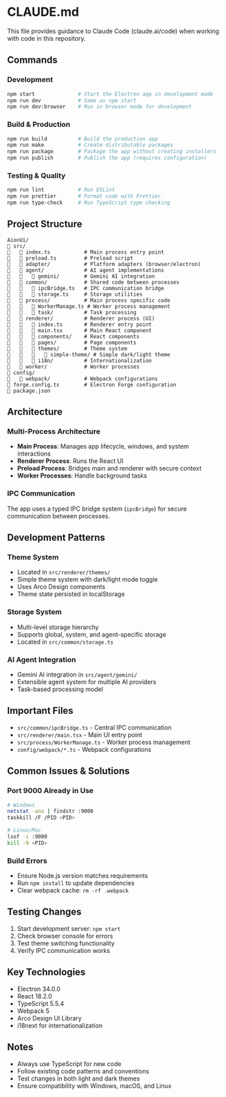# CLAUDE.md

This file provides guidance to Claude Code (claude.ai/code) when working with code in this repository.

## Commands

### Development

```bash
npm start              # Start the Electron app in development mode
npm run dev            # Same as npm start
npm run dev:browser    # Run in browser mode for development
```

### Build & Production

```bash
npm run build          # Build the production app
npm run make           # Create distributable packages
npm run package        # Package the app without creating installers
npm run publish        # Publish the app (requires configuration)
```

### Testing & Quality

```bash
npm run lint           # Run ESLint
npm run prettier       # Format code with Prettier
npm run type-check     # Run TypeScript type checking
```

## Project Structure

```
AionUi/
   src/
      index.ts           # Main process entry point
      preload.ts         # Preload script
      adapter/           # Platform adapters (browser/electron)
      agent/             # AI agent implementations
         gemini/        # Gemini AI integration
      common/            # Shared code between processes
         ipcBridge.ts   # IPC communication bridge
         storage.ts     # Storage utilities
      process/           # Main process specific code
         WorkerManage.ts # Worker process management
         task/          # Task processing
      renderer/          # Renderer process (UI)
         index.ts       # Renderer entry point
         main.tsx       # Main React component
         components/    # React components
         pages/         # Page components
         themes/        # Theme system
            simple-theme/ # Simple dark/light theme
         i18n/          # Internationalization
      worker/            # Worker processes
   config/
      webpack/           # Webpack configurations
   forge.config.ts        # Electron Forge configuration
   package.json
```

## Architecture

### Multi-Process Architecture

- **Main Process**: Manages app lifecycle, windows, and system interactions
- **Renderer Process**: Runs the React UI
- **Preload Process**: Bridges main and renderer with secure context
- **Worker Processes**: Handle background tasks

### IPC Communication

The app uses a typed IPC bridge system (`ipcBridge`) for secure communication between processes.

## Development Patterns

### Theme System

- Located in `src/renderer/themes/`
- Simple theme system with dark/light mode toggle
- Uses Arco Design components
- Theme state persisted in localStorage

### Storage System

- Multi-level storage hierarchy
- Supports global, system, and agent-specific storage
- Located in `src/common/storage.ts`

### AI Agent Integration

- Gemini AI integration in `src/agent/gemini/`
- Extensible agent system for multiple AI providers
- Task-based processing model

## Important Files

- `src/common/ipcBridge.ts` - Central IPC communication
- `src/renderer/main.tsx` - Main UI entry point
- `src/process/WorkerManage.ts` - Worker process management
- `config/webpack/*.ts` - Webpack configurations

## Common Issues & Solutions

### Port 9000 Already in Use

```bash
# Windows
netstat -ano | findstr :9000
taskkill /F /PID <PID>

# Linux/Mac
lsof -i :9000
kill -9 <PID>
```

### Build Errors

- Ensure Node.js version matches requirements
- Run `npm install` to update dependencies
- Clear webpack cache: `rm -rf .webpack`

## Testing Changes

1. Start development server: `npm start`
2. Check browser console for errors
3. Test theme switching functionality
4. Verify IPC communication works

## Key Technologies

- Electron 34.0.0
- React 18.2.0
- TypeScript 5.5.4
- Webpack 5
- Arco Design UI Library
- i18next for internationalization

## Notes

- Always use TypeScript for new code
- Follow existing code patterns and conventions
- Test changes in both light and dark themes
- Ensure compatibility with Windows, macOS, and Linux

